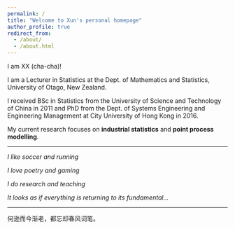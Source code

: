 ```yaml
---
permalink: /
title: "Welcome to Xun's personal homepage"
author_profile: true
redirect_from: 
  - /about/
  - /about.html
---
```



I am XX (cha-cha)! 

I am a Lecturer in Statistics at the Dept. of Mathematics and Statistics, University of Otago, New Zealand. 

I received BSc in Statistics from the University of Science and Technology of China in 2011 and PhD from the Dept. of Systems Engineering and Engineering Management at City University of Hong Kong in 2016. 

My current research focuses on **industrial statistics** and **point process modelling**. 

-------------------------

*I like soccer and running*

*I love poetry and gaming*

*I do research and teaching*

*It looks as if everything is returning to its fundamental...*

-------------------------

何逊而今渐老，都忘却春风词笔。

